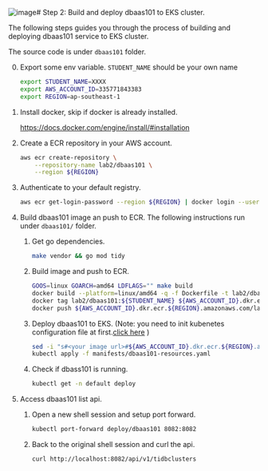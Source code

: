 ![image](https://github.com/vldbss-2023/lab2-build-an-app-with-tidbcloud-dataservice/assets/4160015/8ff165cc-5ac0-4e4e-ab3f-eb2cb1883069)# Step 2: Build and deploy dbaas101 to EKS cluster.

The following steps guides you through the process of building and deploying dbaas101 service to EKS cluster.

The source code is under `dbaas101` folder.
   
0. Export some env variable. `STUDENT_NAME` should be your own name
    ```bash
    export STUDENT_NAME=XXXX
    export AWS_ACCOUNT_ID=335771843383
    export REGION=ap-southeast-1
    ```

1. Install docker, skip if docker is already installed.

    https://docs.docker.com/engine/install/#installation

2. Create a ECR repository in your AWS account.
    ```bash
    aws ecr create-repository \
        --repository-name lab2/dbaas101 \
        --region ${REGION}
    ```

3. Authenticate to your default registry.

    ```bash
    aws ecr get-login-password --region ${REGION} | docker login --username AWS --password-stdin ${AWS_ACCOUNT_ID}.dkr.ecr.${REGION}.amazonaws.com
    ```

4. Build dbaas101 image an push to ECR. The following instructions run under `dbaas101/` folder.
    
    1. Get go dependencies.
        ```bash
        make vendor && go mod tidy
        ```
    
    2. Build image and push to ECR.
        ```bash
        GOOS=linux GOARCH=amd64 LDFLAGS="" make build
        docker build --platform=linux/amd64 -q -f Dockerfile -t lab2/dbaas101:${STUDENT_NAME} .
        docker tag lab2/dbaas101:${STUDENT_NAME} ${AWS_ACCOUNT_ID}.dkr.ecr.${REGION}.amazonaws.com/lab2/dbaas101:${STUDENT_NAME}
        docker push ${AWS_ACCOUNT_ID}.dkr.ecr.${REGION}.amazonaws.com/lab2/dbaas101:${STUDENT_NAME}
        ```

    3. Deploy dbaas101 to EKS. (Note: you need to init kubenetes configuration file at first.[click here](https://github.com/vldbss-2023/lab1-deploy-tidb-cluster-on-aws-eks/tree/main/1-create-an-eks-cluster#25-scoring-point-interact-with-the-newly-created-eks-cluster) )
        ```bash
        sed -i "s#<your image url>#${AWS_ACCOUNT_ID}.dkr.ecr.${REGION}.amazonaws.com/lab2/dbaas101:${STUDENT_NAME}#g" manifests/dbaas101-resources.yaml
        kubectl apply -f manifests/dbaas101-resources.yaml
        ```

    5. Check if dbass101 is running.
        ```bash
        kubectl get -n default deploy
        ```

5. Access dbaas101 list api.

    1. Open a new shell session and setup port forward.
        ```bash
        kubectl port-forward deploy/dbaas101 8082:8082
        ```

    2. Back to the original shell session and curl the api.
        ```bash
        curl http://localhost:8082/api/v1/tidbclusters
        ```
